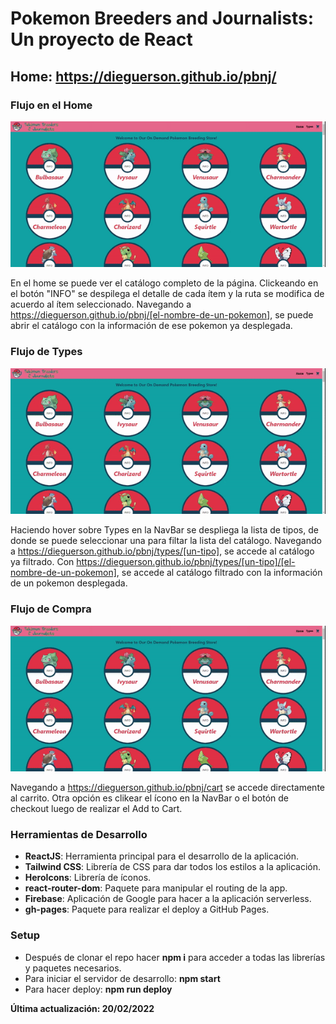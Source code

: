 # Pokemon Breeders and Journalists: Un proyecto de React

## **Home:** https://dieguerson.github.io/pbnj/

### Flujo en el Home
![ Demo ](flujoHome.gif)

En el home se puede ver el catálogo completo de la página. Clickeando en el botón "INFO" se despilega el detalle de cada ítem y la ruta se modifica
de acuerdo al ítem seleccionado. Navegando a https://dieguerson.github.io/pbnj/[el-nombre-de-un-pokemon], se puede abrir el catálogo con la información
de ese pokemon ya desplegada.

### Flujo de Types
![ Demo ](flujoTypes.gif)

Haciendo hover sobre Types en la NavBar se despliega la lista de tipos, de donde se puede seleccionar una para filtar la lista del catálogo.
Navegando a https://dieguerson.github.io/pbnj/types/[un-tipo], se accede al catálogo ya filtrado. Con
https://dieguerson.github.io/pbnj/types/[un-tipo]/[el-nombre-de-un-pokemon], se accede al catálogo filtrado con la información de un pokemon
desplegada.

### Flujo de Compra
![ Demo ](flujoCompra.gif)

Navegando a https://dieguerson.github.io/pbnj/cart se accede directamente al carrito. Otra opción es clikear el ícono en la NavBar o el botón de
checkout luego de realizar el Add to Cart.

### Herramientas de Desarrollo
- **ReactJS**: Herramienta principal para el desarrollo de la aplicación.
- **Tailwind CSS**: Librería de CSS para dar todos los estilos a la aplicación.
- **HeroIcons**: Librería de íconos.
- **react-router-dom**: Paquete para manipular el routing de la app.
- **Firebase**: Aplicación de Google para hacer a la aplicación serverless.
- **gh-pages**: Paquete para realizar el deploy a GitHub Pages.

### Setup
- Después de clonar el repo hacer **npm i** para acceder a todas las librerías y paquetes necesarios.
- Para iniciar el servidor de desarrollo: **npm start**
- Para hacer deploy: **npm run deploy**

**Última actualización: 20/02/2022**